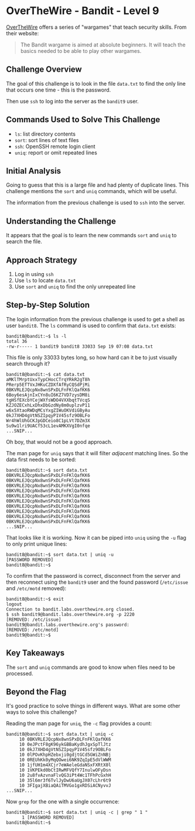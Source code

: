 # OverTheWire - Bandit - Level 9

[OverTheWire](https://overthewire.org) offers a series of "wargames" that teach
security skills. From their website:

> The Bandit wargame is aimed at absolute beginners. It will teach the basics
> needed to be able to play other wargames.

## Challenge Overview

The goal of this challenge is to look in the file `data.txt` to find the only
line that occurs one time - this is the password.

Then use `ssh` to log into the server as the `bandit9` user.

## Commands Used to Solve This Challenge

- `ls`: list directory contents
- `sort`: sort lines of text files
- `ssh`: OpenSSH remote login client
- `uniq`: report or omit repeated lines

## Initial Analysis

Going to guess that this is a large file and had plenty of duplicate lines. This
challenge mentions the `sort` and `uniq` commands, which will be useful.

The information from the previous challenge is used to `ssh` into the
server.

## Understanding the Challenge

It appears that the goal is to learn the new commands `sort` and `uniq` to
search the file.

## Approach Strategy

1. Log in using `ssh`
1. Use `ls` to locate `data.txt`
1. Use `sort` and `uniq` to find the only unrepeated line

## Step-by-Step Solution

The login information from the previous challenge is used to get a shell as user
`bandit8`. The `ls` command is used to confirm that `data.txt` exists:

```
bandit8@bandit:~$ ls -l
total 36
-rw-r----- 1 bandit9 bandit8 33033 Sep 19 07:08 data.txt
```

This file is only 33033 bytes long, so how hard can it be to just visually
search through it?

```
bandit8@bandit:~$ cat data.txt
aMKlTMrptUxxTypCHocCTrqYRkR2gT8h
PRerp5EfTVxJHKuCZDXfAfRyCQSdPjMi
0BKVRLEJQcpNx8wnSPxDLFnFKlQafKK6
6Boy6esAjnIxCYn8uI6KZ7VD7zysDM8i
tgHSfEXcbYCejWXfsWDO4VXXbqtTVcqS
KZJOZECxhLxDhxDbGzdNy8m0uplzvP11
w6x5XtaoRWDqMCsYxgZIWuOKVdiGByAu
0kJ7XHD4gVtNSZIpqyP1V45sfz9OBLFo
Wr4hWlUhGCKJpGDCeio8C1pLVt7DZm3X
Su9w1lri9UACf53cL1evAMKXVgI0nfqe
...SNIP...
```

Oh boy, that would not be a good approach.

The man page for `uniq` says that it will filter _adjacent_ matching lines. So
the data first needs to be sorted:

```
bandit8@bandit:~$ sort data.txt
0BKVRLEJQcpNx8wnSPxDLFnFKlQafKK6
0BKVRLEJQcpNx8wnSPxDLFnFKlQafKK6
0BKVRLEJQcpNx8wnSPxDLFnFKlQafKK6
0BKVRLEJQcpNx8wnSPxDLFnFKlQafKK6
0BKVRLEJQcpNx8wnSPxDLFnFKlQafKK6
0BKVRLEJQcpNx8wnSPxDLFnFKlQafKK6
0BKVRLEJQcpNx8wnSPxDLFnFKlQafKK6
0BKVRLEJQcpNx8wnSPxDLFnFKlQafKK6
0BKVRLEJQcpNx8wnSPxDLFnFKlQafKK6
0BKVRLEJQcpNx8wnSPxDLFnFKlQafKK6
...SNIP...
```

That looks like it is working. Now it can be piped into `uniq` using the `-u`
flag to only print unique lines:

```
bandit8@bandit:~$ sort data.txt | uniq -u
[PASSWORD REMOVED]
bandit8@bandit:~$
```

To confirm that the password is correct, disconnect from the server and then
reconnect using the `bandit9` user and the found password (`/etc/issue` and
`/etc/motd` removed):

```
bandit8@bandit:~$ exit
logout
Connection to bandit.labs.overthewire.org closed.
$ ssh bandit9@bandit.labs.overthewire.org -p 2220
[REMOVED: /etc/issue]
bandit9@bandit.labs.overthewire.org's password:
[REMOVED: /etc/motd]
bandit9@bandit:~$
```

## Key Takeaways

The `sort` and `uniq` commands are good to know when files need to be processed.

## Beyond the Flag

It's good practice to solve things in different ways. What are some other ways
to solve this challenge?

Reading the man page for `uniq`, the `-c` flag provides a count:

```
bandit8@bandit:~$ sort data.txt | uniq -c
     10 0BKVRLEJQcpNx8wnSPxDLFnFKlQafKK6
     10 0eJPctF8gK96ykGBBaKydhJgxSpTlJtz
     10 0kJ7XHD4gVtNSZIpqyP1V45sfz9OBLFo
     10 0lPOvKhpHZebxji0gdjtGCd5GWiZnNBj
     10 0REUhKk0yMqQOwei6NK9ZqIpE5dVlWWM
     10 1jfUH1m4XCjr7eWAeleGdaNSxFXRtX0l
     10 1VKPEkd0bCtIRwMFVQfY7InulwOFyDsn
     10 2u8fvAzvnaFlvQG3iPt4Wc1TFhPcGxhH
     10 35l6mr3f6TvlJyDwU6aUgJX07cLhr6t9
     10 3FIgajXBiaQAiTMVGo1gxRDSiACNyvvJ
...SNIP...
```

Now `grep` for the one with a single occurrence:

```
bandit8@bandit:~$ sort data.txt | uniq -c | grep " 1 "
      1 [PASSWORD REMOVED]
bandit8@bandit:~$
```
